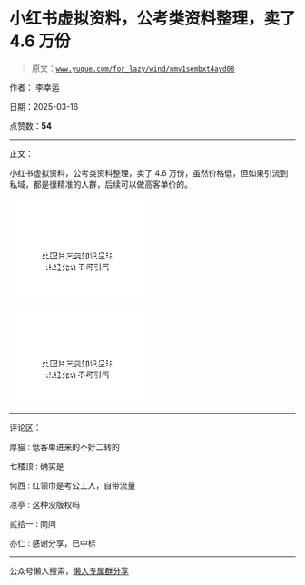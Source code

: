 # 小红书虚拟资料，公考类资料整理，卖了 4.6 万份

> 原文：[`www.yuque.com/for_lazy/wind/nmv1sembxt4ayd08`](https://www.yuque.com/for_lazy/wind/nmv1sembxt4ayd08)

作者： 李幸运

日期：2025-03-16

点赞数：**54**

* * *

正文：

小红书虚拟资料，公考类资料整理，卖了 4.6 万份，虽然价格低，但如果引流到私域，都是很精准的人群，后续可以做高客单价的。

![](img/95b11d57fadb6160775dd76c00b9f447.png "None")

![](img/a6beb2b9e903c8266717cf72b152fafd.png "None")

* * *

评论区：

厚猫 : 低客单进来的不好二转的

七楼顶 : 确实是

何西 : 红领巾是考公工人，自带流量

凉亭 : 这种没版权吗

贰拾一 : 同问

亦仁 : 感谢分享，已中标

* * *

公众号懒人搜索，[懒人专属群分享](https://lazybook.fun/#/blog/group)